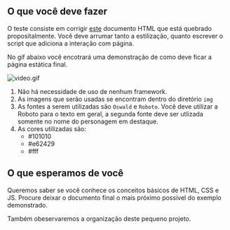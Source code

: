 ## O que você deve fazer

O teste consiste em corrigir [este](./index.html) documento HTML que está quebrado propositalmente. Você deve arrumar tanto a estilização, quanto escrever o script que adiciona a interação com página.

No gif abaixo você encotrará uma demonstração de como deve ficar a página estática final.

![video.gif](./video.gif)

1) Não há necessidade de uso de nenhum framework.
2) As imagens que serão usadas se encontram dentro do diretório `img`
3) As fontes a serem utilizadas são `Oswald` e `Roboto`. Você deve utilizar a Roboto para o texto em geral, a segunda fonte deve ser utlizada somente no nome do personagem em destaque.
4) As cores utilizadas são: 
    - #101010
    - #e62429
    - #fff

## O que esperamos de você

Queremos saber se você conhece os conceitos básicos de HTML, CSS e JS. Procure deixar o documento final o mais próximo possível do exemplo demonstrado.

Também obeservaremos a organização deste pequeno projeto.
